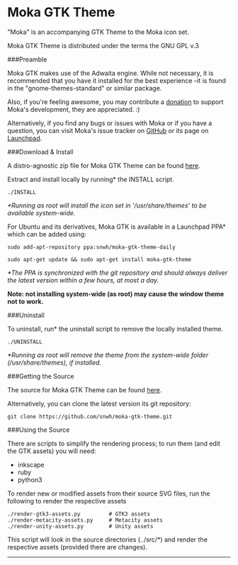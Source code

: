 Moka GTK Theme
===============

"Moka" is an accompanying GTK Theme to the Moka icon set.

Moka GTK Theme is distributed under the terms the GNU GPL v.3

###Preamble

Moka GTK makes use of the Adwaita engine. While not necessary, it is recommended that you have it installed for the best experience –it is found in the "gnome-themes-standard" or similar package.

Also, if you're feeling awesome, you may contribute a [donation](http://www.snwh.org/donate/ "Donate") to support Moka's development, they are appreciated. :)

Alternatively, if you find any bugs or issues with Moka or if you have a question, you can visit Moka's issue tracker on [GitHub](https://github.com/snwh/moka-gtk-theme/issues) or its page on [Launchpad](https://launchpad.net/moka-gtk-theme).

###Download & Install

A distro-agnostic zip file for Moka GTK Theme can be found [here](http://www.snwh.org/files/moka-gtk-theme.zip).

Extract and install locally by running* the INSTALL script. 

    ./INSTALL

_*Running as root will install the icon set in '/usr/share/themes' to be available system-wide._

For Ubuntu and its derivatives, Moka GTK is available in a Launchpad PPA* which can be added using:

    sudo add-apt-repository ppa:snwh/moka-gtk-theme-daily 

    sudo apt-get update && sudo apt-get install moka-gtk-theme

_*The PPA is synchronized with the git repository and should always deliver the latest version within a few hours, at most a day._

__Note: not installing system-wide (as root) may cause the window theme not to work.__

###Uninstall

To uninstall, run* the uninstall script to remove the locally installed theme. 

    ./UNINSTALL

_*Running as root will remove the theme from the system-wide folder (/usr/share/themes), if installed._

###Getting the Source

The source for Moka GTK Theme can be found [here](https://github.com/snwh/moka-gtk-theme).

Alternatively, you can clone the latest version its git repository:

    git clone https://github.com/snwh/moka-gtk-theme.git

###Using the Source

There are scripts to simplify the rendering process; to run them (and edit the GTK assets) you will need:

 * inkscape
 * ruby
 * python3

To render new or modified assets from their source SVG files, run the following to render the respective assets

    ./render-gtk3-assets.py     	# GTK3 assets
    ./render-metacity-assets.py 	# Metacity assets
    ./render-unity-assets.py    	# Unity assets

This script will look in the source directories (../src/*) and render the respective assets (provided there are changes).

-----------
